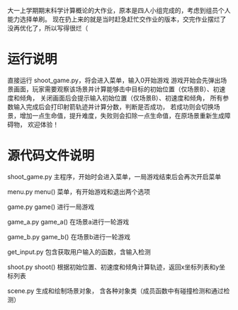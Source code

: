 大一上学期期末科学计算概论的大作业，原本是四人小组完成的，考虑到组员个人能力选择单刷。
现在扔上来的就是当时赶急赶忙交作业的版本，交完作业摆烂了没再优化了，所以写得很烂（

运行说明
========
直接运行 shoot_game.py，将会进入菜单，输入0开始游戏
游戏开始会先弹出场景画面，玩家需要观察该场景并计算能够击中目标的初始位置（仅场景B）、初速度和倾角，
关闭画面后会提示输入初始位置（仅场景B）、初速度和倾角，
所有参数输入完成后会打印射箭轨迹并计算分数，判断是否成功，
若成功则会切换场景，增加一点生命值，提升难度，失败则会扣除一点生命值，在原场景重新生成障碍物，
欢迎体验！


源代码文件说明
==============
shoot_game.py
主程序，开始时会进入菜单，一局游戏结束后会再次开启菜单

menu.py
menu()
菜单，有开始游戏和退出两个选项

game.py
game()
进行一局游戏

game_a.py
game_a()
在场景a进行一轮游戏

game_b.py
game_b()
在场景b进行一轮游戏

get_input.py
包含获取用户输入的函数，含输入检测

shoot.py
shoot()
根据初始位置、初速度和倾角计算轨迹，返回x坐标列表和y坐标列表

scene.py
生成和绘制场景对象，
含各种对象类（成员函数中有碰撞检测和通过检测）
